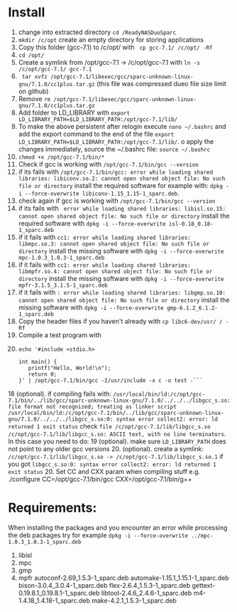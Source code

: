 # Install
1. change into extracted directory `cd /ReadyNASDuoSparc`
2. `mkdir /c/opt` create an empty directory for storing applications
1. Copy this folder (gcc-7.1) to /c/opt/ with ` cp gcc-7.1/ /c/opt/ -Rf`
2. `cd /opt/`
2. Create a symlink from /opt/gcc-7.1 -> /c/opt/gcc-7.1 with `ln -s /c/opt/gcc-7.1/ gcc-7.1`
3. ` tar xvfz /opt/gcc-7.1/libexec/gcc/sparc-unknown-linux-gnu/7.1.0/cc1plus.tar.gz` (this file was compressed dueo file size limit on github)
4. Remove `rm /opt/gcc-7.1/libexec/gcc/sparc-unknown-linux-gnu/7.1.0/cc1plus.tar.gz`
5. Add folder to LD_LIBRARY with `export LD_LIBRARY_PATH=$LD_LIBRARY_PATH:/opt/gcc-7.1/lib/`
6. To make the above persistent after relogin execute `nano ~/.bashrc` and add the export command to the end of the file `export LD_LIBRARY_PATH=$LD_LIBRARY_PATH:/opt/gcc-7.1/lib/`. o apply the changes immediately, source the ~/.bashrc file: `source ~/.bashrc`
7. `chmod +x /opt/gcc-7.1/bin/*`
8. Check if gcc is working with `/opt/gcc-7.1/bin/gcc --version`
  9. if its fails with `/opt/gcc-7.1/bin/gcc: error while loading shared libraries: libiconv.so.2: cannot open shared object file: No such file or directory` install the required software for example with: `dpkg -i --force-overwrite libiconv-1.15_1.15-1_sparc.deb`.
  10. check again if gcc is working with `/opt/gcc-7.1/bin/gcc --version`
  11. if its fails with ` error while loading shared libraries: libisl.so.15: cannot open shared object file: No such file or directory` install the required software with `dpkg -i --force-overwrite isl-0.18_0.18-1_sparc.deb`
  12. if it fails with `cc1: error while loading shared libraries: libmpc.so.3: cannot open shared object file: No such file or directory` install the missing software with `dpkg -i --force-overwrite mpc-1.0.3_1.0.3-1_sparc.deb`
  13. if it fails with `cc1: error while loading shared libraries: libmpfr.so.4: cannot open shared object file: No such file or directory` install the missing software with  `dpkg -i --force-overwrite mpfr-3.1.5_3.1.5-1_sparc.deb`
  14. if it fails with `: error while loading shared libraries: libgmp.so.10: cannot open shared object file: No such file or directory` install the missing software with `dpkg -i --force-overwrite gmp-6.1.2_6.1.2-1_sparc.deb`
15. Copy the header files if you haven't already with `cp libc6-dev/usr/ / -Rf`
16. Compile a test program with
17. ```
    echo '#include <stdio.h>

    int main() {
       printf("Hello, World!\n");
       return 0;
    }' | /opt/gcc-7.1/bin/gcc -I/usr/include -x c -o test -```

18 (optional). if compiling fails with: `/usr/local/bin/ld:/c/opt/gcc-7.1/bin/../lib/gcc/sparc-unknown-linux-gnu/7.1.0/../../../libgcc_s.so: file format not recognized; treating as linker script /usr/local/bin/ld:/c/opt/gcc-7.1/bin/../lib/gcc/sparc-unknown-linux-gnu/7.1.0/../../../libgcc_s.so:0: syntax error collect2: error: ld returned 1 exit status` check `file /c/opt/gcc-7.1/lib/libgcc_s.so
/c/opt/gcc-7.1/lib/libgcc_s.so: ASCII text, with no line terminators`. In this case you need to do:
19 (optional). make sure `LD_LIBRARY_PATH` does not point to any older gcc versions
20. (optional). create a symlink: `/c/opt/gcc-7.1/lib/libgcc_s.so -> /c/opt/gcc-7.1/lib/libgcc_s.so.1` if you got `libgcc_s.so:0: syntax error collect2: error: ld returned 1 exit status`
20. Set CC and CXX param when compiling stuff e.g. ./configure CC=/opt/gcc-7.1/bin/gcc CXX=/opt/gcc-7.1/bin/g++

# Requirements:

When installing the packages and you encounter an error while processing the deb packages try for example ` dpkg -i --force-overwrite ../mpc-1.0.3_1.0.3-1_sparc.deb     `

1. libisl
2. mpc
3. gmp
4. mpfr
 autoconf-2.69_1.5.3-1_sparc.deb 
 automake-1.15.1_1.15.1-1_sparc.deb 
 bison-3.0.4_3.0.4-1_sparc.deb 
 flex-2.6.4_1.5.3-1_sparc.deb 
 gettext-0.19.8.1_0.19.8.1-1_sparc.deb 
 libtool-2.4.6_2.4.6-1_sparc.deb 
 m4-1.4.18_1.4.18-1_sparc.deb 
 make-4.2.1_1.5.3-1_sparc.deb 
